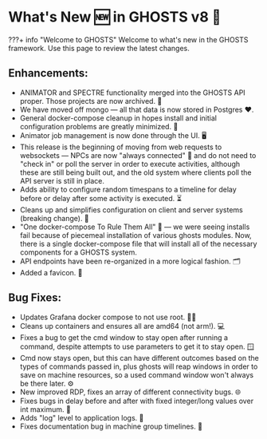 # What's New 🆕 in GHOSTS v8 👻

???+ info "Welcome to GHOSTS"
    Welcome to what's new in the GHOSTS framework. Use this page to review the latest changes.

## Enhancements:

- ANIMATOR and SPECTRE functionality merged into the GHOSTS API proper. Those projects are now archived. 📁
- We have moved off mongo — all that data is now stored in Postgres ❤️.
- General docker-compose cleanup in hopes install and initial configuration problems are greatly minimized. 🧹
- Animator job management is now done through the UI. 🖥️
- This release is the beginning of moving from web requests to websockets — NPCs are now "always connected" 📶 and do not need to "check in" or poll the server in order to execute activities, although these are still being built out, and the old system where clients poll the API server is still in place.
- Adds ability to configure random timespans to a timeline for delay before or delay after some activity is executed. ⏳
- Cleans up and simplifies configuration on client and server systems (breaking change). 🤖
- "One docker-compose To Rule Them All" 💍 — we were seeing installs fail because of piecemeal installation of various ghosts modules. Now, there is a single docker-compose file that will install all of the necessary components for a GHOSTS system.
- API endpoints have been re-organized in a more logical fashion. 🗂️
- Added a favicon. 💅

## Bug Fixes:

- Updates Grafana docker compose to not use root. 🚫👤
- Cleans up containers and ensures all are amd64 (not arm!). 💻
- Fixes a bug to get the cmd window to stay open after running a command, despite attempts to use parameters to get it to stay open. 🪟
- Cmd now stays open, but this can have different outcomes based on the types of commands passed in, plus ghosts will reap windows in order to save on machine resources, so a used command window won't always be there later. ⚙️
- New improved RDP, fixes an array of different connectivity bugs. 🌐
- Fixes bugs in delay before and after with fixed integer/long values over int maximum. 🔢
- Adds "log" level to application logs. 📝
- Fixes documentation bug in machine group timelines. 🐛
